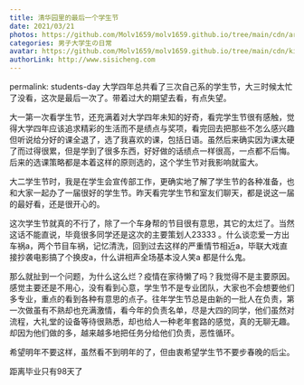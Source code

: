 ```yaml
---
title: 清华园里的最后一个学生节
date: 2021/03/21
photos: https://github.com/Molv1659/molv1659.github.io/tree/main/cdn/article-covers/10.PNG
categories: 男子大学生の日常
avatar: https://github.com/Molv1659/molv1659.github.io/tree/main/cdn/kirito1.jpg
authorLink: http://www.sisicheng.com
---
```

permalink: students-day
大学四年总共看了三次自己系的学生节，大三时候太忙了没看，这次是最后一次了。带着过大的期望去看，有点失望。

大一第一次看学生节，还充满着对大学四年未知的好奇，看完学生节很有感触，觉得大学四年应该追求精彩的生活而不是绩点与奖项，看完回去把那些不怎么感兴趣但听说给分好的课全退了，选了我喜欢的课，包括日语。虽然后来确实因为课太硬了而过得很累，但是学到了很多东西，好好做的话绩点一样很高，一点都不后悔。后来的选课策略都是本着这样的原则选的，这个学生节对我影响就蛮大。

大二学生节时，我是在学生会宣传部工作，更确实地了解了学生节的各种准备，也和大家一起办了一届很好的学生节。昨天看完学生节和室友们聊天，都是说这一届的最好看，还是很开心的。

这次学生节就真的不行了，除了一个车身帮的节目很有意思，其它的太烂了。当然这话不能直说，毕竟很多同学还是这次的主要策划人23333 。什么谈恋爱一方出车祸a，两个节目车祸，记忆清洗，回到过去这样的严重情节相近a，毕联大戏直接抄袭电影搞了个换皮a，什么讲相声全场基本没人笑a 都是什么鬼。

那么就扯到一个问题，为什么这么烂？疫情在家待懒了吗？我觉得不是主要原因。感觉主要还是不用心，没有看到心意，学生节不是专业团队，大家也不会想要他们多专业，重点的看到各种有意思的点子。往年学生节总是由新的一批人在负责，第一次做虽有不熟却也充满激情，看今年的负责名单，尽是大四的同学，他们虽然对流程，大礼堂的设备等待很熟悉，却也给人一种老年套路的感觉，真的无聊无趣。却因为他们做的多，越来越多地把任务分给他们负责，恶性循环。

希望明年不要这样，虽然看不到明年的了，但由衷希望学生节不要步春晚的后尘。

距离毕业只有98天了

